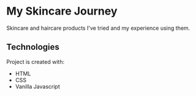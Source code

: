 # My Skincare Journey
Skincare and haircare products I've tried and my experience using them.

## Technologies
Project is created with:
* HTML
* CSS
* Vanilla Javascript